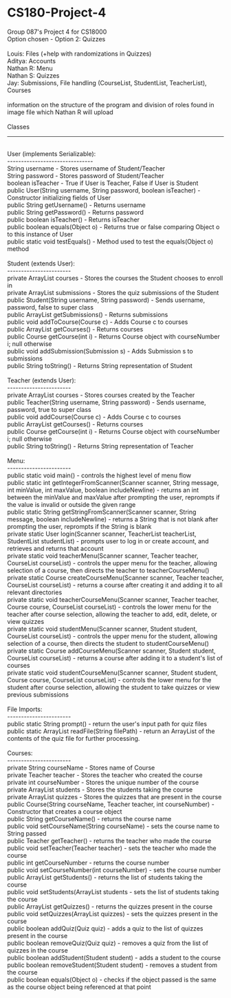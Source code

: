 # CS180-Project-4
Group 087's Project 4 for CS18000
<br>
Option chosen - Option 2: Quizzes
<br>
<br>
Louis: Files (+help with randomizations in Quizzes)
<br>
Aditya: Accounts
<br>
Nathan R: Menu
<br>
Nathan S: Quizzes
<br>
Jay: Submissions, File handling (CourseList, StudentList, TeacherList), Courses
<br>
<br>
information on the structure of the program and division of roles found in image file which Nathan R will upload
<br>
<br>
Classes
<br>
********
<br>
User (implements Serializable):
<br>
-------------------------------
<br>
String username - Stores username of Student/Teacher
<br>
String password - Stores password of Student/Teacher
<br>
boolean isTeacher - True if User is Teacher, False if User is Student
<br>
public User(String username, String password, boolean isTeacher) - Constructor initializing fields of User
<br>
public String getUsername() - Returns username
<br>
public String getPassword() - Returns password
<br>
public boolean isTeacher() - Returns isTeacher
<br>
public boolean equals(Object o) - Returns true or false comparing Object o to this instance of User
<br>
public static void testEquals() - Method used to test the equals(Object o) method
<br>
<br>
Student (extends User):
<br>
-----------------------
<br>
private ArrayList<Course> courses - Stores the courses the Student chooses to enroll in
<br>
private ArrayList<Submission> submissions - Stores the quiz submissions of the Student
<br>
public Student(String username, String password) - Sends username, password, false to super class
<br>
public ArrayList<Submission> getSubmissions() - Returns submissions
<br>
public void addToCourse(Course c) - Adds Course c to courses
<br>
public ArrayList<Course> getCourses() - Returns courses
<br> 
public Course getCourse(int i) - Returns Course object with courseNumber i; null otherwise
<br>
public void addSubmission(Submission s) - Adds Submission s to submissions
<br>
public String toString() - Returns String representation of Student
<br>
<br>
Teacher (extends User):
<br>
-----------------------
<br>
private ArrayList<Course> courses - Stores courses created by the Teacher
<br>
public Teacher(String username, String password) - Sends username, password, true to super class
<br>
public void addCourse(Course c) - Adds Course c to courses
<br>
public ArrayList<Course> getCourses() - Returns courses
<br>
public Course getCourse(int i) - Returns Course object with courseNumber i; null otherwise
<br>
public String toString() - Returns String representation of Teacher
<br>
<br>
Menu:
<br>
-----------------------
<br>
public static void main() - controls the highest level of menu flow
<br>
public static int getIntegerFromScanner(Scanner scanner, String message, int minValue, int maxValue, 
boolean includeNewline) - returns an int between the minValue and maxValue after prompting the user, reprompts if 
the value is invalid or outside the given range
<br>
public static String getStringFromScanner(Scanner scanner, String message, boolean includeNewline) - 
returns a String that is not blank after prompting the user, reprompts if the String is blank
<br>
private static User login(Scanner scanner, TeacherList teacherList, StudentList studentList) - 
prompts user to log in or create account, and retrieves and returns that account
<br>
private static void teacherMenu(Scanner scanner, Teacher teacher, CourseList courseList) - 
controls the upper menu for the teacher, allowing selection of a course, then directs the teacher to
teacherCourseMenu()
<br>
private static Course createCourseMenu(Scanner scanner, Teacher teacher, CourseList courseList) - 
returns a course after creating it and adding it to all relevant directories
<br>
private static void teacherCourseMenu(Scanner scanner, Teacher teacher, Course course, CourseList courseList) -
controls the lower menu for the teacher after course selection, allowing the teacher to add, edit, delete, or view
quizzes
<br>
private static void studentMenu(Scanner scanner, Student student, CourseList courseList) -
controls the upper menu for the student, allowing selection of a course, then directs the student to
studentCourseMenu()
<br>
private static Course addCourseMenu(Scanner scanner, Student student, CourseList courseList) -
returns a course after adding it to a student's list of courses
<br>
private static void studentCourseMenu(Scanner scanner, Student student, Course course, CourseList courseList) - 
controls the lower menu for the student after course selection, allowing the student to take quizzes or view previous
submissions
<br>
<br>
File Imports:
<br>
-----------------------
<br>
public static String prompt() - 
return the user's input path for quiz files
<br>
public static ArrayList<String> readFile(String filePath) - 
return an ArrayList of the contents of the quiz file for further processing.
<br>
<br>
Courses:
<br>
-----------------------
<br>
private String courseName - Stores name of Course
<br>
private Teacher teacher - Stores the teacher who created the course
<br>
private int courseNumber - Stores the unique number of the course
<br>
private ArrayList<Student> students - Stores the students taking the course
<br>
private ArrayList<Quiz> quizzes - Stores the quizzes that are present in the course
<br>
public Course(String courseName, Teacher teacher, int courseNumber) - Constructor that creates a course object
<br>
public String getCourseName() - returns the course name
<br>
public void setCourseName(String courseName) - sets the course name to String passed
<br>
public Teacher getTeacher() - returns the teacher who made the course
<br>
public void setTeacher(Teacher teacher) - sets the teacher who made the course
<br>
public int getCourseNumber - returns the course number 
<br>
public void setCourseNumber(int courseNumber) - sets the course number
<br>
public ArrayList<Student> getStudents() - returns the list of students taking the course
<br>
public void setStudents(ArrayList<Student> students - sets the list of students taking the course
<br>
public ArrayList<Quiz> getQuizzes() - returns the quizzes present in the course
<br>
public void setQuizzes(ArrayList<Quiz> quizzes) - sets the quizzes present in the course
<br>
public boolean addQuiz(Quiz quiz) - adds a quiz to the list of quizzes present in the course
<br>
public boolean removeQuiz(Quiz quiz) - removes a quiz from the list of quizzes in the course
<br>
public boolean addStudent(Student student) - adds a student to the course
<br>
public boolean removeStudent(Student student) - removes a student from the course
<br>
public boolean equals(Object o) - checks if the object passed is the same as the course object being referenced at that point
